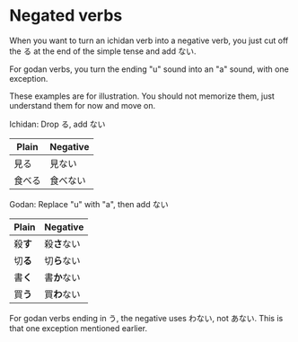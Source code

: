 # Negated verbs

When you want to turn an ichidan verb into a negative verb, you just cut off the る at the end of the simple tense and add ない.

For godan verbs, you turn the ending "u" sound into an "a" sound, with one exception.

These examples are for illustration. You should not memorize them, just understand them for now and move on.

Ichidan: Drop る, add ない

| Plain | Negative |
|-------|----------|
|見る   | 見ない   | 
|食べる | 食べない |

Godan: Replace "u" with "a", then add ない

| Plain | Negative |
|-------|----------|
|殺**す** | 殺**さ**ない| 
|切**る** | 切**ら**ない| 
|書**く** | 書**か**ない| 
|買**う** | 買**わ**ない| 

For godan verbs ending in う, the negative uses わない, not あない. This is that one exception mentioned earlier.  